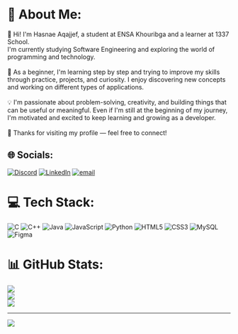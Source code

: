 # 💫 About Me:
👋 Hi! I'm Hasnae Aqajjef, a student at ENSA Khouribga and a learner at 1337 School.<br>I'm currently studying Software Engineering and exploring the world of programming and technology.<br><br>🌱 As a beginner, I'm learning step by step and trying to improve my skills through practice, projects, and curiosity. I enjoy discovering new concepts and working on different types of applications.<br><br>💡 I'm passionate about problem-solving, creativity, and building things that can be useful or meaningful. Even if I'm still at the beginning of my journey, I'm motivated and excited to keep learning and growing as a developer.<br><br>🚀 Thanks for visiting my profile — feel free to connect!


## 🌐 Socials:
[![Discord](https://img.shields.io/badge/Discord-%237289DA.svg?logo=discord&logoColor=white)](https://discord.gg/hasnaehn) [![LinkedIn](https://img.shields.io/badge/LinkedIn-%230077B5.svg?logo=linkedin&logoColor=white)](https://www.linkedin.com/in/hasnae-aqajjef-3996022a0/) [![email](https://img.shields.io/badge/Email-D14836?logo=gmail&logoColor=white)](mailto:hasnaeaqajjef@gmail.com) 

# 💻 Tech Stack:
![C](https://img.shields.io/badge/c-%2300599C.svg?style=for-the-badge&logo=c&logoColor=white) ![C++](https://img.shields.io/badge/c++-%2300599C.svg?style=for-the-badge&logo=c%2B%2B&logoColor=white) ![Java](https://img.shields.io/badge/java-%23ED8B00.svg?style=for-the-badge&logo=openjdk&logoColor=white) ![JavaScript](https://img.shields.io/badge/javascript-%23323330.svg?style=for-the-badge&logo=javascript&logoColor=%23F7DF1E) ![Python](https://img.shields.io/badge/python-3670A0?style=for-the-badge&logo=python&logoColor=ffdd54) ![HTML5](https://img.shields.io/badge/html5-%23E34F26.svg?style=for-the-badge&logo=html5&logoColor=white) ![CSS3](https://img.shields.io/badge/css3-%231572B6.svg?style=for-the-badge&logo=css3&logoColor=white) ![MySQL](https://img.shields.io/badge/mysql-4479A1.svg?style=for-the-badge&logo=mysql&logoColor=white) ![Figma](https://img.shields.io/badge/figma-%23F24E1E.svg?style=for-the-badge&logo=figma&logoColor=white)
# 📊 GitHub Stats:
![](https://github-readme-stats.vercel.app/api?username=hasnaeaqe&theme=dark&hide_border=false&include_all_commits=false&count_private=false)<br/>
![](https://nirzak-streak-stats.vercel.app/?user=hasnaeaqe&theme=dark&hide_border=false)<br/>
![](https://github-readme-stats.vercel.app/api/top-langs/?username=hasnaeaqe&theme=dark&hide_border=false&include_all_commits=false&count_private=false&layout=compact)

---
[![](https://visitcount.itsvg.in/api?id=hasnaeaqe&icon=0&color=0)](https://visitcount.itsvg.in)

<!-- Proudly created with GPRM ( https://gprm.itsvg.in ) -->
